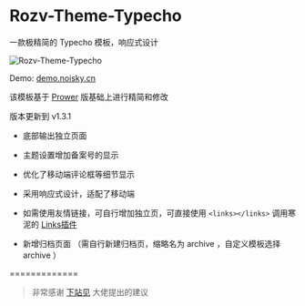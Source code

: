 # Rozv-Theme-Typecho
一款极精简的 Typecho 模板，响应式设计

<img src="http://noisky.qiniudn.com/theme-preview-1.png"  alt="Rozv-Theme-Typecho" />

Demo:  <a href="https://demo.noisky.cn/" target="_blank">demo.noisky.cn</a>

该模板基于 <a href="https://www.prower.cn/work/2326" target="_blank">Prower</a> 版基础上进行精简和修改

版本更新到 v1.3.1

- 底部输出独立页面

- 主题设置增加备案号的显示

- 优化了移动端评论框等细节显示

- 采用响应式设计，适配了移动端

- 如需使用友情链接，可自行增加独立页，可直接使用 `<links></links>` 调用寒泥的 <a href="https://github.com/noisky/Links-for-Rozv-Theme" target="_blank">Links插件</a> 

- 新增归档页面 （需自行新建归档页，缩略名为 archive ，自定义模板选择 archive ）

=============

> 非常感谢 <a href="http://www.xiazhanjian.com/" target="_blank">下站见</a> 大佬提出的建议
